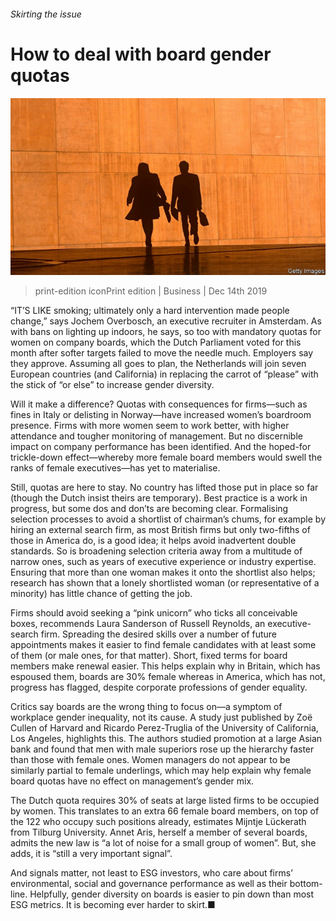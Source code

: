 ###### Skirting the issue

# How to deal with board gender quotas 

![image](images/20191214_wbp503.jpg) 

> print-edition iconPrint edition | Business | Dec 14th 2019 

“IT’S LIKE smoking; ultimately only a hard intervention made people change,” says Jochem Overbosch, an executive recruiter in Amsterdam. As with bans on lighting up indoors, he says, so too with mandatory quotas for women on company boards, which the Dutch Parliament voted for this month after softer targets failed to move the needle much. Employers say they approve. Assuming all goes to plan, the Netherlands will join seven European countries (and California) in replacing the carrot of “please” with the stick of “or else” to increase gender diversity. 

Will it make a difference? Quotas with consequences for firms—such as fines in Italy or delisting in Norway—have increased women’s boardroom presence. Firms with more women seem to work better, with higher attendance and tougher monitoring of management. But no discernible impact on company performance has been identified. And the hoped-for trickle-down effect—whereby more female board members would swell the ranks of female executives—has yet to materialise. 

Still, quotas are here to stay. No country has lifted those put in place so far (though the Dutch insist theirs are temporary). Best practice is a work in progress, but some dos and don’ts are becoming clear. Formalising selection processes to avoid a shortlist of chairman’s chums, for example by hiring an external search firm, as most British firms but only two-fifths of those in America do, is a good idea; it helps avoid inadvertent double standards. So is broadening selection criteria away from a multitude of narrow ones, such as years of executive experience or industry expertise. Ensuring that more than one woman makes it onto the shortlist also helps; research has shown that a lonely shortlisted woman (or representative of a minority) has little chance of getting the job. 

Firms should avoid seeking a “pink unicorn” who ticks all conceivable boxes, recommends Laura Sanderson of Russell Reynolds, an executive-search firm. Spreading the desired skills over a number of future appointments makes it easier to find female candidates with at least some of them (or male ones, for that matter). Short, fixed terms for board members make renewal easier. This helps explain why in Britain, which has espoused them, boards are 30% female whereas in America, which has not, progress has flagged, despite corporate professions of gender equality. 

Critics say boards are the wrong thing to focus on—a symptom of workplace gender inequality, not its cause. A study just published by Zoë Cullen of Harvard and Ricardo Perez-Truglia of the University of California, Los Angeles, highlights this. The authors studied promotion at a large Asian bank and found that men with male superiors rose up the hierarchy faster than those with female ones. Women managers do not appear to be similarly partial to female underlings, which may help explain why female board quotas have no effect on management’s gender mix. 

The Dutch quota requires 30% of seats at large listed firms to be occupied by women. This translates to an extra 66 female board members, on top of the 122 who occupy such positions already, estimates Mijntje Lückerath from Tilburg University. Annet Aris, herself a member of several boards, admits the new law is “a lot of noise for a small group of women”. But, she adds, it is “still a very important signal”. 

And signals matter, not least to ESG investors, who care about firms’ environmental, social and governance performance as well as their bottom-line. Helpfully, gender diversity on boards is easier to pin down than most ESG metrics. It is becoming ever harder to skirt.■ 

